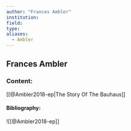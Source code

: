 ```yaml
---
author: "Frances Ambler"
institution:
field:
type:
aliases:
  - Ambler
---
```


## Frances Ambler

### Content:
[[@Ambler2018-ep|The Story Of The Bauhaus]]

#### Bibliography:

![[@Ambler2018-ep]]